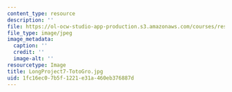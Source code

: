 ```yaml
---
content_type: resource
description: ''
file: https://ol-ocw-studio-app-production.s3.amazonaws.com/courses/res-3-003-learn-to-build-your-own-videogame-with-the-unity-game-engine-and-microsoft-kinect-january-iap-2017/1fc16ec07b5f1221e31a460eb376887d_LongProject7-TotoGro.jpg
file_type: image/jpeg
image_metadata:
  caption: ''
  credit: ''
  image-alt: ''
resourcetype: Image
title: LongProject7-TotoGro.jpg
uid: 1fc16ec0-7b5f-1221-e31a-460eb376887d
---
```

